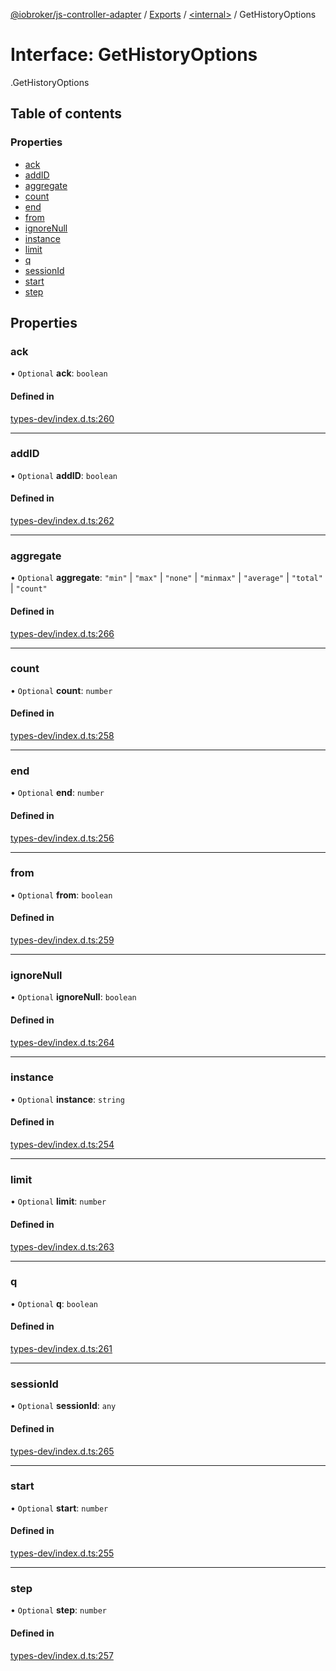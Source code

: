 [@iobroker/js-controller-adapter](../README.md) / [Exports](../modules.md) / [<internal\>](../modules/internal_.md) / GetHistoryOptions

# Interface: GetHistoryOptions

[<internal>](../modules/internal_.md).GetHistoryOptions

## Table of contents

### Properties

- [ack](internal_.GetHistoryOptions.md#ack)
- [addID](internal_.GetHistoryOptions.md#addid)
- [aggregate](internal_.GetHistoryOptions.md#aggregate)
- [count](internal_.GetHistoryOptions.md#count)
- [end](internal_.GetHistoryOptions.md#end)
- [from](internal_.GetHistoryOptions.md#from)
- [ignoreNull](internal_.GetHistoryOptions.md#ignorenull)
- [instance](internal_.GetHistoryOptions.md#instance)
- [limit](internal_.GetHistoryOptions.md#limit)
- [q](internal_.GetHistoryOptions.md#q)
- [sessionId](internal_.GetHistoryOptions.md#sessionid)
- [start](internal_.GetHistoryOptions.md#start)
- [step](internal_.GetHistoryOptions.md#step)

## Properties

### ack

• `Optional` **ack**: `boolean`

#### Defined in

[types-dev/index.d.ts:260](https://github.com/ioBroker/ioBroker.js-controller/blob/5a12d69c/packages/types-dev/index.d.ts#L260)

___

### addID

• `Optional` **addID**: `boolean`

#### Defined in

[types-dev/index.d.ts:262](https://github.com/ioBroker/ioBroker.js-controller/blob/5a12d69c/packages/types-dev/index.d.ts#L262)

___

### aggregate

• `Optional` **aggregate**: ``"min"`` \| ``"max"`` \| ``"none"`` \| ``"minmax"`` \| ``"average"`` \| ``"total"`` \| ``"count"``

#### Defined in

[types-dev/index.d.ts:266](https://github.com/ioBroker/ioBroker.js-controller/blob/5a12d69c/packages/types-dev/index.d.ts#L266)

___

### count

• `Optional` **count**: `number`

#### Defined in

[types-dev/index.d.ts:258](https://github.com/ioBroker/ioBroker.js-controller/blob/5a12d69c/packages/types-dev/index.d.ts#L258)

___

### end

• `Optional` **end**: `number`

#### Defined in

[types-dev/index.d.ts:256](https://github.com/ioBroker/ioBroker.js-controller/blob/5a12d69c/packages/types-dev/index.d.ts#L256)

___

### from

• `Optional` **from**: `boolean`

#### Defined in

[types-dev/index.d.ts:259](https://github.com/ioBroker/ioBroker.js-controller/blob/5a12d69c/packages/types-dev/index.d.ts#L259)

___

### ignoreNull

• `Optional` **ignoreNull**: `boolean`

#### Defined in

[types-dev/index.d.ts:264](https://github.com/ioBroker/ioBroker.js-controller/blob/5a12d69c/packages/types-dev/index.d.ts#L264)

___

### instance

• `Optional` **instance**: `string`

#### Defined in

[types-dev/index.d.ts:254](https://github.com/ioBroker/ioBroker.js-controller/blob/5a12d69c/packages/types-dev/index.d.ts#L254)

___

### limit

• `Optional` **limit**: `number`

#### Defined in

[types-dev/index.d.ts:263](https://github.com/ioBroker/ioBroker.js-controller/blob/5a12d69c/packages/types-dev/index.d.ts#L263)

___

### q

• `Optional` **q**: `boolean`

#### Defined in

[types-dev/index.d.ts:261](https://github.com/ioBroker/ioBroker.js-controller/blob/5a12d69c/packages/types-dev/index.d.ts#L261)

___

### sessionId

• `Optional` **sessionId**: `any`

#### Defined in

[types-dev/index.d.ts:265](https://github.com/ioBroker/ioBroker.js-controller/blob/5a12d69c/packages/types-dev/index.d.ts#L265)

___

### start

• `Optional` **start**: `number`

#### Defined in

[types-dev/index.d.ts:255](https://github.com/ioBroker/ioBroker.js-controller/blob/5a12d69c/packages/types-dev/index.d.ts#L255)

___

### step

• `Optional` **step**: `number`

#### Defined in

[types-dev/index.d.ts:257](https://github.com/ioBroker/ioBroker.js-controller/blob/5a12d69c/packages/types-dev/index.d.ts#L257)
